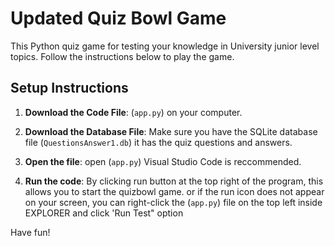 # Updated Quiz Bowl Game

This Python quiz game for testing your knowledge in University junior level topics. Follow the instructions below to play the game.

## Setup Instructions


1. **Download the Code File**:  (`app.py`) on your computer.

2. **Download the Database File**: Make sure you have the SQLite database file (`QuestionsAnswer1.db`) it has  the quiz questions and answers.

3. **Open the file**: open (`app.py`) Visual Studio Code is reccommended.

4. **Run the code**: By clicking run button at the top right of the program, this allows you to start the quizbowl game. or if the run icon does not appear on your screen, you can right-click the (`app.py`) file on the top left inside EXPLORER and click 'Run Test" option

Have fun!